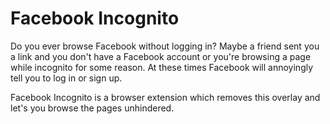 Facebook Incognito
==================

Do you ever browse Facebook without logging in? Maybe a friend sent you a link and you don't have a Facebook account or you're browsing a page while incognito for some reason. At these times Facebook will annoyingly tell you to log in or sign up.

Facebook Incognito is a browser extension which removes this overlay and let's you browse the pages unhindered.

